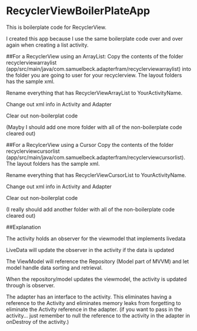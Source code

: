# RecyclerViewBoilerPlateApp
This is boilerplate code for RecyclerView.

I created this app because I use the same boilerplate code over and over again when creating a list activity.  


##For a RecyclerView using an ArrayList:
Copy the contents of the folder recyclerviewarraylist (app/src/main/java/com.samuelbeck.adapterfram/recyclerviewarraylist) into the folder you are going to user for your recyclerview.  The layout folders has the sample xml.  

Rename everything that has RecyclerViewArrayList to YourActivityName. 

Change out xml info in Activity and Adapter

Clear out non-boilerplat code

(Mayby I should add one more folder with all of the non-boilerplate code cleared out)



##For a RecylcerView using a Cursor
Copy the contents of the folder recyclerviewcursorlist (app/src/main/java/com.samuelbeck.adapterfram/recyclerviewcursorlist). The layout folders has the sample xml.


Rename everything that has RecyclerViewCursorList to YourActivityName.

Change out xml info in Activity and Adapter

Clear out non-boilerplat code

(I really should add another folder with all of the non-boilerplate code cleared out)


 
##Explanation

The activity holds an observer for the viewmodel that implements livedata

LiveData will update the observer in the activity if the data is updated

The ViewModel will reference the Repository (Model part of MVVM) and let model handle data sorting and retrieval.

When the repository/model updates  the viewmodel, the activity is updated through is observer.

The adapter has an interface to the activity.  This eliminates having a reference to the Activity and eliminates memory leaks from forgetting to eliminate the Activity reference in the adapter. (if you want to pass in the activity... just remember to null the reference to the activity in the adapter in onDestroy of the activity.)


